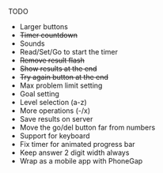 TODO

- Larger buttons
- ~~Timer countdown~~
- Sounds
- Read/Set/Go to start the timer
- ~~Remove result flash~~
- ~~Show results at the end~~
- ~~Try again button at the end~~
- Max problem limit setting
- Goal setting
- Level selection (a-z)
- More operations (-/x)
- Save results on server
- Move the go/del button far from numbers
- Support for keyboard
- Fix timer for animated progress bar
- Keep answer 2 digit width always
- Wrap as a mobile app with PhoneGap

